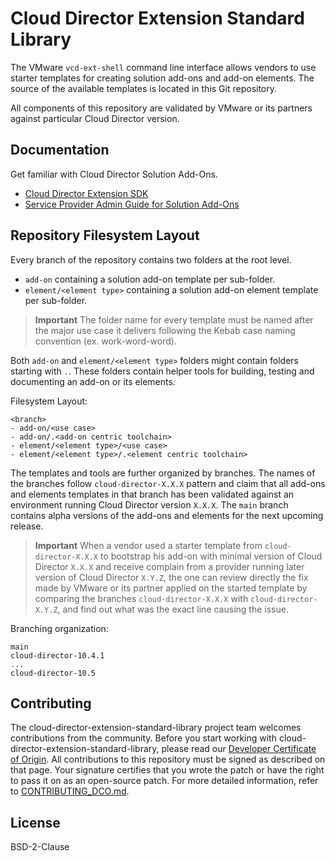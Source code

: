 # Cloud Director Extension Standard Library
The VMware `vcd-ext-shell` command line interface allows vendors to use starter templates for creating solution add-ons and add-on elements. The source of the available templates is located in this Git repository.

All components of this repository are validated by VMware or its partners against particular Cloud Director version.

## Documentation

Get familiar with Cloud Director Solution Add-Ons.
* [Cloud Director Extension SDK](https://developer.vmware.com/web/sdk/1.0.0/cloud-director-extension)
* [Service Provider Admin Guide for Solution Add-Ons](https://gitlab.eng.vmware.com/cloud-director-solutions/care-package-go-poc/-/tree/topic/tsimchev/STAR-6754/docs2#:~:text=Read%20the%20Service%20Provider%20Admin%20Guide%20for%20Solution%20Add%2DOns)

## Repository Filesystem Layout
Every branch of the repository contains two folders at the root level.
- `add-on` containing a solution add-on template per sub-folder.
- `element/<element type>` containing a solution add-on element template per sub-folder.

> **Important**
> The folder name for every template must be named after the major use case it delivers following the Kebab case naming convention (ex. work-word-word).

Both `add-on` and `element/<element type>` folders might contain folders starting with `.`. These folders contain helper tools for building, testing and documenting an add-on or its elements.

Filesystem Layout:
```shell
<branch>
- add-on/<use case>
- add-on/.<add-on centric toolchain>
- element/<element type>/<use case>
- element/<element type>/.<element centric toolchain>
```

The templates and tools are further organized by branches. The names of the branches follow `cloud-director-X.X.X` pattern and claim that all add-ons and elements templates in that branch has been validated against an environment running Cloud Director version `X.X.X`. The `main` branch contains alpha versions of the add-ons and elements for the next upcoming release.

> **Important**
When a vendor used a starter template from `cloud-director-X.X.X` to bootstrap his add-on with minimal version of Cloud Director `X.X.X` and receive complain from a provider running later version of Cloud Director `X.Y.Z`, the one can review directly the fix made by VMware or its partner applied on the started template by comparing the branches `cloud-director-X.X.X` with `cloud-director-X.Y.Z`, and find out what was the exact line causing the issue.

Branching organization:
```shell
main
cloud-director-10.4.1
...
cloud-director-10.5
```

## Contributing

The cloud-director-extension-standard-library project team welcomes contributions from the community. Before you start working with cloud-director-extension-standard-library, please
read our [Developer Certificate of Origin](https://cla.vmware.com/dco). All contributions to this repository must be
signed as described on that page. Your signature certifies that you wrote the patch or have the right to pass it on
as an open-source patch. For more detailed information, refer to [CONTRIBUTING_DCO.md](CONTRIBUTING_DCO.md).

## License
BSD-2-Clause
